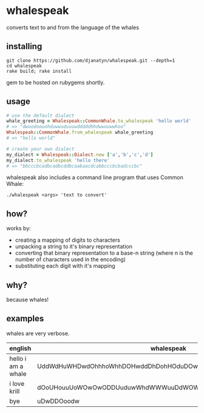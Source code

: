 # whalespeak
converts text to and from the language of the whales

## installing
```
git clone https://github.com/djanatyn/whalespeak.git --depth=1
cd whalespeak
rake build; rake install
```

gem to be hosted on rubygems shortly.

## usage
```ruby
# use the default dialect
whale_greeting = Whalespeak::CommonWhale.to_whalespeak 'hello world'
# => "dwuodoouohduwwuduuuwdddddhhdwwouwwhoo"
Whalespeak::CommonWhale.from_whalespeak whale_greeting
# => "hello world"

# create your own dialect
my_dialect = Whalespeak::Dialect.new ['a','b','c','d']
my_dialect.to_whalespeak 'hello there' 
# => "bbcccbcadbcadbcddbcaabaacdcabbcccbcbadcccbc"

```

whalespeak also includes a command line program that uses Common Whale:
```
./whalespeak <args> 'text to convert'
```

## how?

works by:
- creating a mapping of digits to characters
- unpacking a string to it's binary representation
- converting that binary representation to a base-n string (where n is the number of characters used in the encoding)
- substituting each digit with it's mapping

## why?

because whales!

## examples
whales are very verbose.

english | whalespeak
--------|-----------
hello i am a whale | UddWdHuWHDwdOhhhoWhhDOHwddDhDohHOduDOwuoOwhOOdWdUHwhHddWWUHOu
i love krill | dOoUHouuUoWOwOwODDUuduwWhdWWWuuDdWOWUdHDOW
bye | uDwDDOoodw
